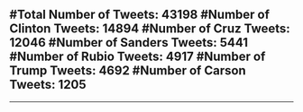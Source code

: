 #Total Number of Tweets: 43198 
#Number of Clinton Tweets: 14894
#Number of Cruz Tweets: 12046
#Number of Sanders Tweets: 5441
#Number of Rubio Tweets: 4917
#Number of Trump Tweets: 4692
#Number of Carson Tweets: 1205
---
---
